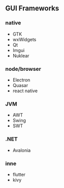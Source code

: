 ## GUI Frameworks

### native

- GTK
- wxWidgets
- Qt
- Imgui
- Nuklear

### node/browser

- Electron
- Quasar
- react native

### JVM

- AWT
- Swing
- SWT

### .NET

- Avalonia

### inne

- flutter
- kivy
